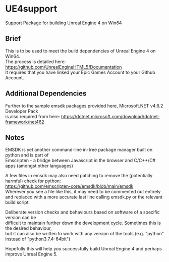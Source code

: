 # UE4support
Support Package for building Unreal Engine 4 on Win64

## Brief
This is to be used to meet the build dependencies of Unreal Engine 4 on Win64. \
The process is detailed here: https://github.com/UnrealEngineHTML5/Documentation \
It requires that you have linked your Epic Games Account to your Github Account.

## Additional Dependencies
Further to the sample emsdk packages provided here, Microsoft.NET v4.6.2 Developer Pack \
is also required from here: https://dotnet.microsoft.com/download/dotnet-framework/net462

## Notes
EMSDK is yet another command-line in-tree package manager built on python and is part of \
Emscripten - a bridge between Javascript in the browser and C/C++/C# apps (amongst other languages)

A few files in emsdk may also need patching to remove the (potentially harmful) check for python: \
https://github.com/emscripten-core/emsdk/blob/main/emsdk \
Wherever you see a file like this, it may need to be commented out entirely and replaced with a more accurate last line calling emsdk.py or the relevant build script.

Deliberate version checks and behaviours based on software of a specific version can be \
difficult to maintain further down the development cycle. Sometimes this is the desired behaviour, \
but it can also be written to work with any version of the tools (e.g. "python" instead of "python3.7.4-64bit")

Hopefully this will help you successfully build Unreal Engine 4 and perhaps improve Unreal Engine 5.
